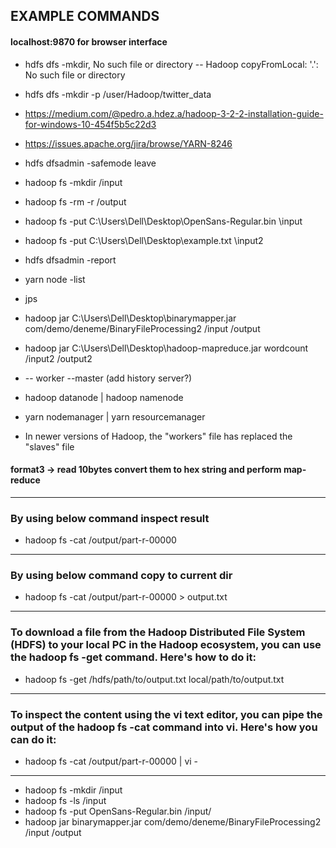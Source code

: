 ## EXAMPLE COMMANDS

#### localhost:9870 for browser interface
* hdfs dfs -mkdir, No such file or directory -- Hadoop copyFromLocal: '.': No such file or directory
* hdfs dfs -mkdir -p /user/Hadoop/twitter_data 

* https://medium.com/@pedro.a.hdez.a/hadoop-3-2-2-installation-guide-for-windows-10-454f5b5c22d3

* https://issues.apache.org/jira/browse/YARN-8246

* hdfs dfsadmin -safemode leave

* hadoop fs -mkdir /input
* hadoop fs -rm -r /output
* hadoop fs -put C:\Users\Dell\Desktop\OpenSans-Regular.bin \input
* hadoop fs -put C:\Users\Dell\Desktop\example.txt \input2

* hdfs dfsadmin -report
* yarn node -list
* jps
* hadoop jar C:\Users\Dell\Desktop\binarymapper.jar com/demo/deneme/BinaryFileProcessing2 /input /output
* hadoop jar C:\Users\Dell\Desktop\hadoop-mapreduce.jar wordcount /input2 /output2



* -- worker          --master  (add history server?)
* hadoop datanode  |  hadoop namenode
* yarn nodemanager |  yarn resourcemanager

* In newer versions of Hadoop, the "workers" file has replaced the "slaves" file

#### format3 -> read 10bytes convert them to hex string and perform map-reduce

<hr>

### By using below command inspect result
* hadoop fs -cat /output/part-r-00000
<hr>

### By using below command copy to current dir
* hadoop fs -cat /output/part-r-00000 > output.txt
<hr>

### To download a file from the Hadoop Distributed File System (HDFS) to your local PC in the Hadoop ecosystem, you can use the hadoop fs -get command. Here's how to do it:
* hadoop fs -get /hdfs/path/to/output.txt local/path/to/output.txt
<hr>

### To inspect the content using the vi text editor, you can pipe the output of the hadoop fs -cat command into vi. Here's how you can do it:
* hadoop fs -cat /output/part-r-00000 | vi -
<hr>

* hadoop fs -mkdir /input
* hadoop fs -ls /input
* hadoop fs -put OpenSans-Regular.bin /input/
* hadoop jar binarymapper.jar com/demo/deneme/BinaryFileProcessing2 /input /output